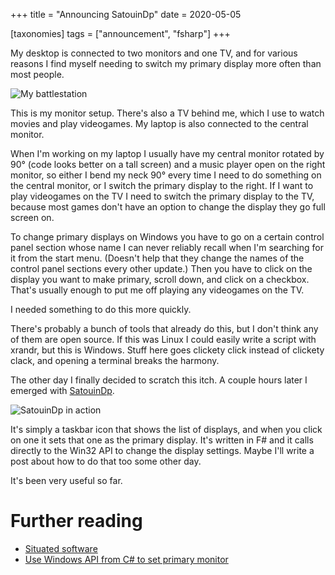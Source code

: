 +++
title = "Announcing SatouinDp"
date = 2020-05-05

[taxonomies]
tags = ["announcement", "fsharp"]
+++

My desktop is connected to two monitors and one TV, and for various reasons I find myself needing to switch my primary display more often than most people.

![My battlestation](battlestation.jpg)

This is my monitor setup. There's also a TV behind me, which I use to watch movies and play videogames. My laptop is also connected to the central monitor.

When I'm working on my laptop I usually have my central monitor rotated by 90° (code looks better on a tall screen) and a music player open on the right monitor, so either I bend my neck 90° every time I need to do something on the central monitor, or I switch the primary display to the right. If I want to play videogames on the TV I need to switch the primary display to the TV, because most games don't have an option to change the display they go full screen on.

To change primary displays on Windows you have to go on a certain control panel section whose name I can never reliably recall when I'm searching for it from the start menu. (Doesn't help that they change the names of the control panel sections every other update.) Then you have to click on the display you want to make primary, scroll down, and click on a checkbox. That's usually enough to put me off playing any videogames on the TV.

I needed something to do this more quickly.

There's probably a bunch of tools that already do this, but I don't think any of them are open source. If this was Linux I could easily write a script with xrandr, but this is Windows. Stuff here goes clickety click instead of clickety clack, and opening a terminal breaks the harmony.

The other day I finally decided to scratch this itch. A couple hours later I emerged with [SatouinDp](https://github.com/steinuil/SatouinDp).

![SatouinDp in action](satouin.jpg)

It's simply a taskbar icon that shows the list of displays, and when you click on one it sets that one as the primary display. It's written in F# and it calls directly to the Win32 API to change the display settings. Maybe I'll write a post about how to do that too some other day.

It's been very useful so far.

# Further reading

* [Situated software](https://web.archive.org/web/20040411202042/http://www.shirky.com/writings/situated_software.html)
* [Use Windows API from C# to set primary monitor](https://stackoverflow.com/questions/195267/use-windows-api-from-c-sharp-to-set-primary-monitor)
